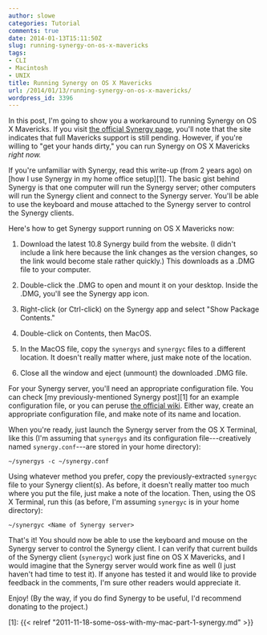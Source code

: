 ```yaml
---
author: slowe
categories: Tutorial
comments: true
date: 2014-01-13T15:11:50Z
slug: running-synergy-on-os-x-mavericks
tags:
- CLI
- Macintosh
- UNIX
title: Running Synergy on OS X Mavericks
url: /2014/01/13/running-synergy-on-os-x-mavericks/
wordpress_id: 3396
---
```


In this post, I'm going to show you a workaround to running Synergy on OS X Mavericks. If you visit [the official Synergy page](http://ww.synergy-foss.org/), you'll note that the site indicates that full Mavericks support is still pending. However, if you're willing to "get your hands dirty," you can run Synergy on OS X Mavericks _right now._

If you're unfamiliar with Synergy, read this write-up (from 2 years ago) on [how I use Synergy in my home office setup][1]. The basic gist behind Synergy is that one computer will run the Synergy server; other computers will run the Synergy client and connect to the Synergy server. You'll be able to use the keyboard and mouse attached to the Synergy server to control the Synergy clients.

Here's how to get Synergy support running on OS X Mavericks now:

1. Download the latest 10.8 Synergy build from the website. (I didn't include a link here because the link changes as the version changes, so the link would become stale rather quickly.) This downloads as a .DMG file to your computer.

2. Double-click the .DMG to open and mount it on your desktop. Inside the .DMG, you'll see the Synergy app icon.

3. Right-click (or Ctrl-click) on the Synergy app and select "Show Package Contents."

4. Double-click on Contents, then MacOS.

5. In the MacOS file, copy the `synergys` and `synergyc` files to a different location. It doesn't really matter where, just make note of the location.

6. Close all the window and eject (unmount) the downloaded .DMG file.

For your Synergy server, you'll need an appropriate configuration file. You can check [my previously-mentioned Synergy post][1] for an example configuration file, or you can peruse [the official wiki](http://synergy-foss.org/wiki/User). Either way, create an appropriate configuration file, and make note of its name and location.

When you're ready, just launch the Synergy server from the OS X Terminal, like this (I'm assuming that `synergys` and its configuration file---creatively named `synergy.conf`---are stored in your home directory):

    ~/synergys -c ~/synergy.conf

Using whatever method you prefer, copy the previously-extracted `synergyc` file to your Synergy client(s). As before, it doesn't really matter too much where you put the file, just make a note of the location. Then, using the OS X Terminal, run this (as before, I'm assuming `synergyc` is in your home directory):

    ~/synergyc <Name of Synergy server>

That's it! You should now be able to use the keyboard and mouse on the Synergy server to control the Synergy client. I can verify that current builds of the Synergy client (`synergyc`) work just fine on OS X Mavericks, and I would imagine that the Synergy server would work fine as well (I just haven't had time to test it). If anyone has tested it and would like to provide feedback in the comments, I'm sure other readers would appreciate it.

Enjoy! (By the way, if you do find Synergy to be useful, I'd recommend donating to the project.)

[1]: {{< relref "2011-11-18-some-oss-with-my-mac-part-1-synergy.md" >}}
